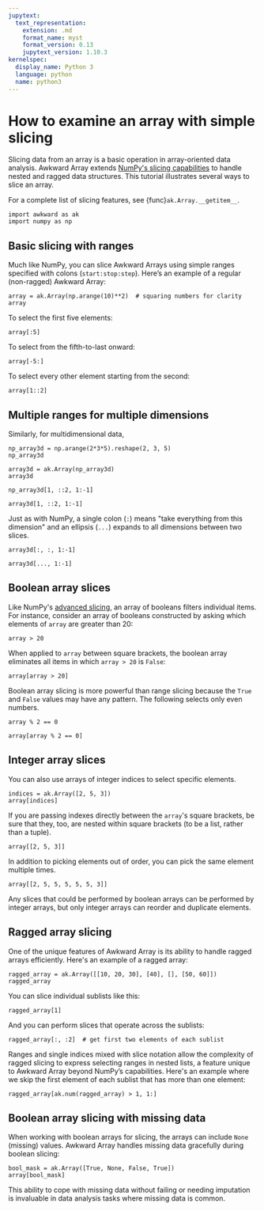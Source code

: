 ```yaml
---
jupytext:
  text_representation:
    extension: .md
    format_name: myst
    format_version: 0.13
    jupytext_version: 1.10.3
kernelspec:
  display_name: Python 3
  language: python
  name: python3
---
```


How to examine an array with simple slicing
===========================================

Slicing data from an array is a basic operation in array-oriented data analysis. Awkward Array extends [NumPy's slicing capabilities](https://numpy.org/doc/stable/user/basics.indexing.html) to handle nested and ragged data structures. This tutorial illustrates several ways to slice an array.

For a complete list of slicing features, see {func}`ak.Array.__getitem__`.

```{code-cell} ipython3
import awkward as ak
import numpy as np
```

## Basic slicing with ranges

Much like NumPy, you can slice Awkward Arrays using simple ranges specified with colons (`start:stop:step`). Here’s an example of a regular (non-ragged) Awkward Array:

```{code-cell} ipython3
array = ak.Array(np.arange(10)**2)  # squaring numbers for clarity
array
```

To select the first five elements:

```{code-cell} ipython3
array[:5]
```

To select from the fifth-to-last onward:

```{code-cell} ipython3
array[-5:]
```

To select every other element starting from the second:

```{code-cell} ipython3
array[1::2]
```

## Multiple ranges for multiple dimensions

Similarly, for multidimensional data,

```{code-cell} ipython3
np_array3d = np.arange(2*3*5).reshape(2, 3, 5)
np_array3d
```

```{code-cell} ipython3
array3d = ak.Array(np_array3d)
array3d
```

```{code-cell} ipython3
np_array3d[1, ::2, 1:-1]
```

```{code-cell} ipython3
array3d[1, ::2, 1:-1]
```

Just as with NumPy, a single colon (`:`) means "take everything from this dimension" and an ellipsis (`...`) expands to all dimensions between two slices.

```{code-cell} ipython3
array3d[:, :, 1:-1]
```

```{code-cell} ipython3
array3d[..., 1:-1]
```

## Boolean array slices

Like NumPy's [advanced slicing](https://numpy.org/doc/stable/user/basics.indexing.html#advanced-indexing), an array of booleans filters individual items. For instance, consider an array of booleans constructed by asking which elements of `array` are greater than 20:

```{code-cell} ipython3
array > 20
```

When applied to `array` between square brackets, the boolean array eliminates all items in which `array > 20` is `False`:

```{code-cell} ipython3
array[array > 20]
```

Boolean array slicing is more powerful than range slicing because the `True` and `False` values may have any pattern. The following selects only even numbers.

```{code-cell} ipython3
array % 2 == 0
```

```{code-cell} ipython3
array[array % 2 == 0]
```

## Integer array slices

You can also use arrays of integer indices to select specific elements.

```{code-cell} ipython3
indices = ak.Array([2, 5, 3])
array[indices]
```

If you are passing indexes directly between the `array`'s square brackets, be sure that they, too, are nested within square brackets (to be a list, rather than a tuple).

```{code-cell} ipython3
array[[2, 5, 3]]
```

In addition to picking elements out of order, you can pick the same element multiple times.

```{code-cell} ipython3
array[[2, 5, 5, 5, 5, 5, 3]]
```

Any slices that could be performed by boolean arrays can be performed by integer arrays, but only integer arrays can reorder and duplicate elements.

## Ragged array slicing

One of the unique features of Awkward Array is its ability to handle ragged arrays efficiently. Here's an example of a ragged array:

```{code-cell} ipython3
ragged_array = ak.Array([[10, 20, 30], [40], [], [50, 60]])
ragged_array
```

You can slice individual sublists like this:

```{code-cell} ipython3
ragged_array[1]
```

And you can perform slices that operate across the sublists:

```{code-cell} ipython3
ragged_array[:, :2]  # get first two elements of each sublist
```

Ranges and single indices mixed with slice notation allow the complexity of ragged slicing to express selecting ranges in nested lists, a feature unique to Awkward Array beyond NumPy’s capabilities. Here's an example where we skip the first element of each sublist that has more than one element:

```{code-cell} ipython3
ragged_array[ak.num(ragged_array) > 1, 1:]
```

## Boolean array slicing with missing data

When working with boolean arrays for slicing, the arrays can include `None` (missing) values. Awkward Array handles missing data gracefully during boolean slicing:

```{code-cell} ipython3
bool_mask = ak.Array([True, None, False, True])
array[bool_mask]
```

This ability to cope with missing data without failing or needing imputation is invaluable in data analysis tasks where missing data is common.
